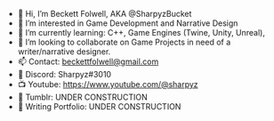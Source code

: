 - 👋 Hi, I’m Beckett Folwell, AKA @SharpyzBucket
- 👀 I’m interested in Game Development and Narrative Design
- 🌱 I’m currently learning: C++, Game Engines (Twine, Unity, Unreal),
- 💞️ I’m looking to collaborate on Game Projects in need of a writer/narrative designer.
- 📫 Contact: beckettfolwell@gmail.com
- 📱 Discord: Sharpyz#3010
- 📺 Youtube: https://www.youtube.com/@sharpyz
- 📓 Tumblr: UNDER CONSTRUCTION
- 📖 Writing Portfolio: UNDER CONSTRUCTION

<!---
SharpyzBucket/SharpyzBucket is a ✨ special ✨ repository because its `README.md` (this file) appears on your GitHub profile.
You can click the Preview link to take a look at your changes.
--->
